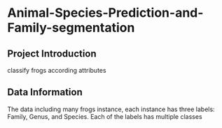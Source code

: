 # Animal-Species-Prediction-and-Family-segmentation
## Project Introduction
classify frogs according attributes
## Data Information
The data including many frogs instance, each instance has three labels: Family, Genus, and Species. Each of the labels has multiple classes
